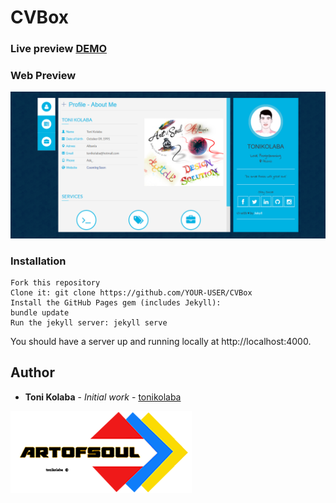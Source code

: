 CVBox
===================


### Live preview [DEMO](https://tonikolaba.github.io/CVBox/)


### Web Preview

![Alt text](https://github.com/tonikolaba/CVBox/blob/master/images/demo.png)

### Installation

    Fork this repository
    Clone it: git clone https://github.com/YOUR-USER/CVBox
    Install the GitHub Pages gem (includes Jekyll):
    bundle update
    Run the jekyll server: jekyll serve

You should have a server up and running locally at http://localhost:4000.



## Author

* **Toni Kolaba** - *Initial work* - [tonikolaba](https://github.com/tonikolaba)

![Alt text](https://github.com/tonikolaba/download/blob/master/info/artofsoullogoVOG.png)
